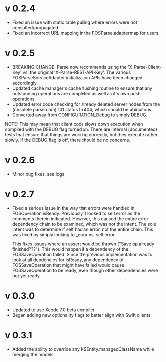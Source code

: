 # v 0.2.4

* Fixed an issue with static table pulling where errors were not consulted/propagated.
* Fixed an incorrect URL mapping in the FOSParse.adaptermap for users.

# v 0.2.5

* BREAKING CHANGE: Parse now recommends using the 'X-Parse-Client-Key' vs. the original 'X-Parse-REST-API-Key'.  The various FOSParseServiceAdapter initialization APIs have been changed accordingly.
* Updated cache manager's cache flushing routine to ensure that any outstanding operations are completed as well as it's own push operations.
* Updated error code checking for already deleted server nodes from the (obsolete parse.com) 101 status to 404, which should be ubiquitous.
* Converted away from CONFIGURATION_Debug to simply DEBUG.

NOTE: This may mean that client code slows down execution when compiled with the DEBUG flag turned on. There are internal (documented) tests that ensure that things are working correctly, but they execute rather slowly. If the DEBUG flag is off, there should be no concerns.

# v 0.2.6

* Minor bug fixes, see logs

# v 0.2.7

* Fixed a serious issue in the way that errors were handled in FOSOperation.isReady.  Previously it looked to self.error as the comments therein indicated.  However, this caused the entire error dependency chain to be examined, which was not the intent.  The sole intent was to determine if self had an error, not the entire chain.  This was fixed by simply looking to _error vs. self.error.

  This fixes issues where an assert would be thrown ("Save op already finished???").  This would happen if a dependency of the FOSSaveOperation failed.  Since the previous implementation was to look at all depdencies for isReady, any dependency of FOSSaveOperation that might have failed would cause FOSSaveOperation to be ready, even though other dependencies were not yet ready.

# v 0.3.0

* Updated to use Xcode 7.0 beta compiler. 
* Began adding new optionality flags to better align with Swift clients.

# v 0.3.1

* Added the ability to override any NSEntity.managedClassName while merging the models